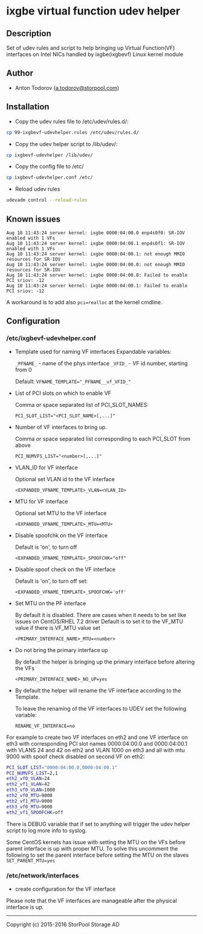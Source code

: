# ixgbe virtual function udev helper

## Description

Set of udev rules and script to help bringing up Virtual Function(VF) interfaces on Intel NICs handled by ixgbe(ixgbevf) Linux kernel module

## Author

* Anton Todorov (a.todorov@storpool.com)

## Installation

* Copy the udev rules file to /etc/udev/rules.d/:
```bash
cp 99-ixgbevf-udevhelper.rules /etc/udev/rules.d/
```
* Copy the udev helper script to /lib/udev/:
```bash
cp ixgbevf-udevhelper /lib/udev/
```
* Copy the config file to /etc/
```bash
cp ixgbevf-udevhelper.conf /etc/
```
* Reload udev rules
```bash
udevadm control --reload-rules
```

## Known issues

```
Aug 10 11:43:24 server kernel: ixgbe 0000:04:00.0 enp4s0f0: SR-IOV enabled with 1 VFs
Aug 10 11:43:24 server kernel: ixgbe 0000:04:00.1 enp4s0f1: SR-IOV enabled with 1 VFs
Aug 10 11:43:24 server kernel: ixgbe 0000:04:00.1: not enough MMIO resources for SR-IOV
Aug 10 11:43:24 server kernel: ixgbe 0000:04:00.0: not enough MMIO resources for SR-IOV
Aug 10 11:43:24 server kernel: ixgbe 0000:04:00.0: Failed to enable PCI sriov: -12
Aug 10 11:43:24 server kernel: ixgbe 0000:04:00.1: Failed to enable PCI sriov: -12
```

A workaround is to add also `pci=realloc` at the kernel cmdline.

## Configuration

### /etc/ixgbevf-udevhelper.conf

* Template used for naming VF interfaces
  Expandable variables:

    `_PFNAME_` - name of the phys interface
    `_VFID_` - VF id number, starting from 0
    
  Default: `VFNAME_TEMPLATE="_PFNAME__vf_VFID_"`

* List of PCI slots on which to enable VF

  Comma or space separated list of PCI_SLOT_NAMES:
  
    `PCI_SLOT_LIST="<PCI_SLOT_NAME>[,...]"`

* Number of VF interfaces to bring up.

  Comma or space separated list corresponding to each PCI_SLOT from above
  
    `PCI_NUMVFS_LIST="<number>[,...]"`

* VLAN\_ID for VF interface
  
  Optional set VLAN id to the VF interface
  
    `<EXPANDED_VFNAME_TEMPLATE>_VLAN=<VLAN_ID>`

* MTU for VF interface

  Optional set MTU to the VF interface
  
    `<EXPANDED_VFNAME_TEMPLATE>_MTU=<MTU>`

* Disable spoofchk on the VF interface

  Default is 'on', to turn off
  
    `<EXPANDED_VFNAME_TEMPLATE>_SPOOFCHK="off"`

* Disable spoof check on the VF interface

  Default is 'on', to turn off set:
  
    `<EXPANDED_VFNAME_TEMPLATE>_SPOOFCHK='off'`

* Set MTU on the PF interface
  
  By default it is disabled. There are cases when it needs to be set like issues on CentOS/RHEL 7.2 driver
  Default is to set it to the VF_MTU value if there is VF_MTU value set

    `<PRIMARY_INTERFACE_NAME>_MTU=<number>`

* Do not bring the primary interface up

  By default the helper is bringing up the primary interface before altering the VFs
  
    `<PRIMARY_INTERFACE_NAME>_NO_UP=yes`

* By default the helper will rename the VF interface according to the Template.

  To leave the renaming of the VF interfaces to UDEV set the following variable:

    `RENAME_VF_INTERFACE=no`

For example to create two VF interfaces on eth2 and one VF interface on eth3 with corresponding PCI slot names 0000:04:00.0 and 0000:04:00.1 with VLANS 24 and 42 on eth2 and VLAN 1000 on eth3 and all with mtu 9000 with spoof check disabled on second VF on eth2:
```bash
PCI_SLOT_LIST="0000:04:00.0,0000:04:00.1"
PCI_NUMVFS_LIST=2,1
eth2_vf0_VLAN=24
eth2_vf1_VLAN=42
eth3_vf0_VLAN=1000
eth2_vf0_MTU=9000
eth2_vf1_MTU=9000
eth3_vf0_MTU=9000
eth2_vf1_SPOOFCHK=off
```

There is DEBUG variable that if set to anything will trigger the udev helper script to log more info to syslog.

Some CentOS kernels has issue with setting the MTU on the VFs before parent interface is up with proper MTU. To solve this uncomment the following to set the parent interface before setting the MTU on the slaves `SET_PARENT_MTU=yes`

### /etc/network/interfaces
* create configuration for the VF interface

Please note that the VF interfaces are manageable after the physical interface is up.

---
Copyright (c) 2015-2016 StorPool Storage AD
